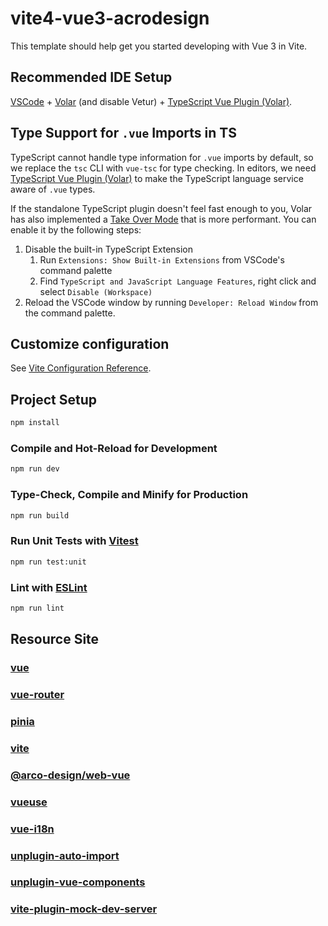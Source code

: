 # vite4-vue3-acrodesign

This template should help get you started developing with Vue 3 in Vite.

## Recommended IDE Setup

[VSCode](https://code.visualstudio.com/) + [Volar](https://marketplace.visualstudio.com/items?itemName=Vue.volar) (and disable Vetur) + [TypeScript Vue Plugin (Volar)](https://marketplace.visualstudio.com/items?itemName=Vue.vscode-typescript-vue-plugin).

## Type Support for `.vue` Imports in TS

TypeScript cannot handle type information for `.vue` imports by default, so we replace the `tsc` CLI with `vue-tsc` for type checking. In editors, we need [TypeScript Vue Plugin (Volar)](https://marketplace.visualstudio.com/items?itemName=Vue.vscode-typescript-vue-plugin) to make the TypeScript language service aware of `.vue` types.

If the standalone TypeScript plugin doesn't feel fast enough to you, Volar has also implemented a [Take Over Mode](https://github.com/johnsoncodehk/volar/discussions/471#discussioncomment-1361669) that is more performant. You can enable it by the following steps:

1. Disable the built-in TypeScript Extension
    1) Run `Extensions: Show Built-in Extensions` from VSCode's command palette
    2) Find `TypeScript and JavaScript Language Features`, right click and select `Disable (Workspace)`
2. Reload the VSCode window by running `Developer: Reload Window` from the command palette.

## Customize configuration

See [Vite Configuration Reference](https://vitejs.dev/config/).

## Project Setup

```sh
npm install
```

### Compile and Hot-Reload for Development

```sh
npm run dev
```

### Type-Check, Compile and Minify for Production

```sh
npm run build
```

### Run Unit Tests with [Vitest](https://vitest.dev/)

```sh
npm run test:unit
```

### Lint with [ESLint](https://eslint.org/)

```sh
npm run lint
```

## Resource Site
### [vue](https://cn.vuejs.org/)
### [vue-router](https://router.vuejs.org/zh)
### [pinia](https://pinia.vuejs.org/zh/index.html)
### [vite](https://vitejs.dev/)
### [@arco-design/web-vue](https://arco.design/vue)
### [vueuse](https://vueuse.org/)
### [vue-i18n](https://kazupon.github.io/vue-i18n/)
### [unplugin-auto-import](https://github.com/antfu/unplugin-auto-import)
### [unplugin-vue-components](https://github.com/antfu/unplugin-vue-components)
### [vite-plugin-mock-dev-server](https://github.com/pengzhanbo/vite-plugin-mock-dev-server)


